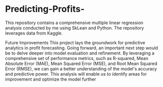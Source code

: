 # Predicting-Profits-

This repository contains a comprehensive multiple linear regression analysis conducted by me using SkLean and Python. The repository leverages data from Kaggle.

Future Improvements
This project lays the groundwork for predictive analytics in profit forecasting. Going forward, an important next step would be to delve deeper into model evaluation and refinement. By leveraging a comprehensive set of performance metrics, such as R-squared, Mean Absolute Error (MAE), Mean Squared Error (MSE), and Root Mean Squared Error (RMSE), we can gain a better understanding of the model's accuracy and predictive power. This analysis will enable us to identify areas for improvement and optimize the model further
